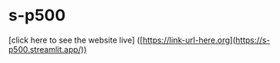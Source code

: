 # s-p500
 [click here to see the website live] ([https://link-url-here.org](https://s-p500.streamlit.app/))
